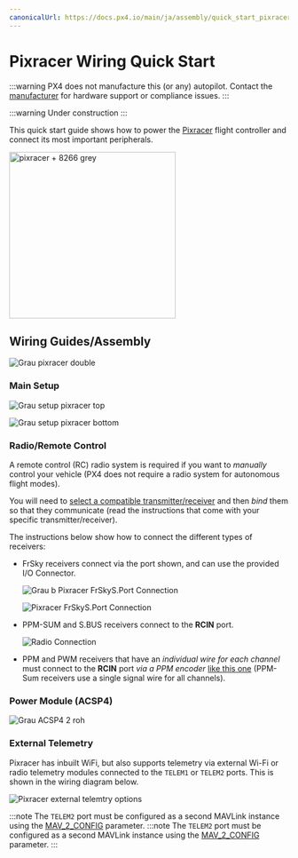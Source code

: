 ```yaml
---
canonicalUrl: https://docs.px4.io/main/ja/assembly/quick_start_pixracer
---
```


# Pixracer Wiring Quick Start

:::warning PX4 does not manufacture this (or any) autopilot. Contact the [manufacturer](https://store.mrobotics.io/) for hardware support or compliance issues. :::

:::warning
Under construction
:::

This quick start guide shows how to power the [Pixracer](../flight_controller/pixracer.md) flight controller and connect its most important peripherals.

<img src="../../assets/flight_controller/pixracer/pixracer_hero_grey.jpg" width="300px" title="pixracer + 8266 grey" />


## Wiring Guides/Assembly

![Grau pixracer double](../../assets/flight_controller/pixracer/grau_pixracer_double.jpg)

### Main Setup

![Grau setup pixracer top](../../assets/flight_controller/pixracer/grau_setup_pixracer_top.jpg)

![Grau setup pixracer bottom](../../assets/flight_controller/pixracer/grau_setup_pixracer_bottom.jpg)


### Radio/Remote Control

A remote control (RC) radio system is required if you want to *manually* control your vehicle (PX4 does not require a radio system for autonomous flight modes).

You will need to [select a compatible transmitter/receiver](../getting_started/rc_transmitter_receiver.md) and then *bind* them so that they communicate (read the instructions that come with your specific transmitter/receiver).

The instructions below show how to connect the different types of receivers:

- FrSky receivers connect via the port shown, and can use the provided I/O Connector.

  ![Grau b Pixracer FrSkyS.Port Connection](../../assets/flight_controller/pixracer/grau_b_pixracer_frskys.port_connection.jpg)

  ![Pixracer FrSkyS.Port Connection](../../assets/flight_controller/pixracer/pixracer_FrSkyTelemetry.jpg)

- PPM-SUM and S.BUS receivers connect to the **RCIN** port.

  ![Radio Connection](../../assets/flight_controller/pixracer/grau_setup_pixracer_radio.jpg)

- PPM and PWM receivers that have an *individual wire for each channel* must connect to the **RCIN** port *via a PPM encoder* [like this one](http://www.getfpv.com/radios/radio-accessories/holybro-ppm-encoder-module.html) (PPM-Sum receivers use a single signal wire for all channels).

### Power Module (ACSP4)

![Grau ACSP4 2 roh](../../assets/flight_controller/pixracer/grau_acsp4_2_roh.jpg)

### External Telemetry

Pixracer has inbuilt WiFi, but also supports telemetry via external Wi-Fi or radio telemetry modules connected to the `TELEM1` or `TELEM2` ports. This is shown in the wiring diagram below.

![Pixracer external telemtry options](../../assets/flight_controller/pixracer/pixracer_top_telemetry.jpg)

:::note
The `TELEM2` port must be configured as a second MAVLink instance using the [MAV_2_CONFIG](../advanced_config/parameter_reference.md#MAV_2_CONFIG) parameter. :::note The `TELEM2` port must be configured as a second MAVLink instance using the [MAV_2_CONFIG](../advanced_config/parameter_reference.md#MAV_2_CONFIG) parameter. :::





